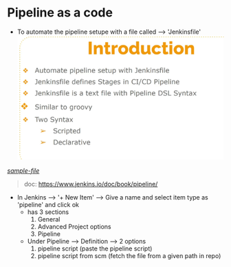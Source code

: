 # Pipeline as a code

* To automate the pipeline setupe with a file called --> 'Jenkinsfile'
    ![_paac-intro_](paac-intro.png)

[_sample-file_](Jenkinsfile)
> doc: https://www.jenkins.io/doc/book/pipeline/

* In Jenkins --> '+ New Item' --> Give a name and select item type as 'pipeline' and click ok
    - has 3 sections
        1. General
        2. Advanced Project options
        3. Pipeline
    - Under Pipeline --> Definition --> 2 options
        1. pipeline script (paste the pipeline script)
        2. pipeline script from scm (fetch the file from a given path in repo)